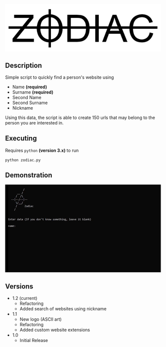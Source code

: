 ![Logo](https://github.com/iJakub/Zodiac/blob/main/logo.png)


## Description

Simple script to quickly find a person's website using
* Name **(required)**
* Surname **(required)**
* Second Name
* Second Surname
* Nickname

Using this data, the script is able to create 150 urls that may belong to the person you are interested in.

## Executing

Requires ```python``` **(version 3.x)** to run
```
python zodiac.py
```

## Demonstration

![Demo](https://github.com/iJakub/Zodiac/blob/main/demo/demo.gif)


## Versions

* 1.2 (current)
	* Refactoring
	* Added search of websites using nickname
* 1.1
    * New logo (ASCII art)
    * Refactoring
    * Added custom website extensions
* 1.0
    * Initial Release
